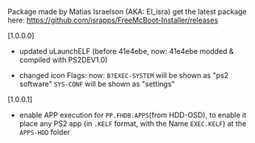 Package made by Matias Israelson (AKA: El_isra)
get the latest package here: https://github.com/israpps/FreeMcBoot-Installer/releases

[1.0.0.0]


- updated uLaunchELF (before 41e4ebe, now: 41e4ebe modded & compiled with PS2DEV1.0)

- changed icon Flags:
	now:
	`B?EXEC-SYSTEM` will be shown as "ps2 software"
	`SYS-CONF` will be shown as "settings"

[1.0.0.1]

- enable APP execution for `PP.FHDB.APPS`(from HDD-OSD), to enable it place any PS2 app (in `.KELF` format, with the Name `EXEC.KELF`) at the `APPS-HDD` folder



 